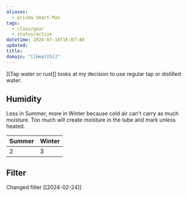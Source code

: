 ```yaml
---
aliases:
  - prisma Smart-Max
tags:
  - class/gear
  - status/active
datetime: 2024-07-18T16:07:48
updated: 
title: 
domain: "[[Health]]"
---
```

[[Tap water or rust]] looks at my decision to use regular tap or distilled water.
## Humidity
Less in Summer, more in Winter because cold air can't carry as much moisture. Too much will create moisture in the tube and mark unless heated.

| Summer | Winter |
| ------ | ------ |
| 2      | 3      |
## Filter
Changed filter [[2024-02-24]]
